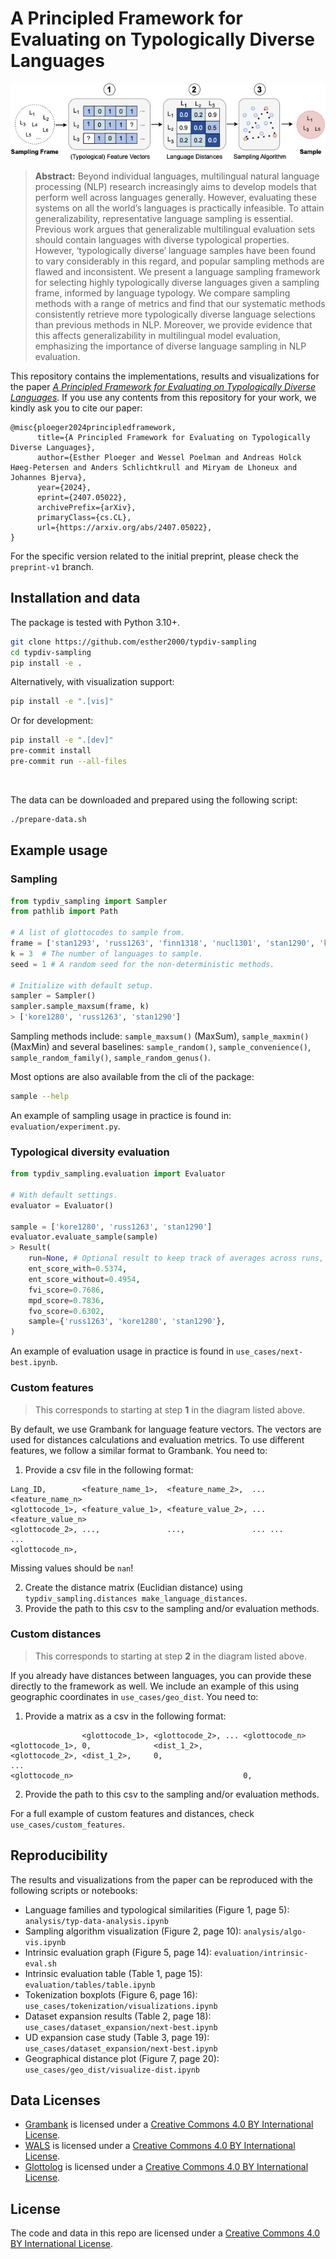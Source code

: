 # A Principled Framework for Evaluating on Typologically Diverse Languages

<p align="center">
    <img src="img/typdiv-overview.png" />
</p>

> **Abstract:**
> Beyond individual languages, multilingual natural language processing (NLP) research increasingly aims to develop models that perform well across languages generally. However, evaluating these systems on all the world’s languages is practically infeasible. To attain generalizability, representative language sampling is essential. Previous work argues that generalizable multilingual evaluation sets should contain languages with diverse typological properties. However, ‘typologically diverse’ language samples have been found to vary considerably in this regard, and popular sampling methods are flawed and inconsistent. We present a language sampling framework for selecting highly typologically diverse languages given a sampling frame, informed by language typology. We compare sampling methods with a range of metrics and find that our systematic methods consistently retrieve more typologically diverse language selections than previous methods in NLP. Moreover, we provide evidence that this affects generalizability in multilingual model evaluation, emphasizing the importance of diverse language sampling in NLP evaluation.

This repository contains the implementations, results and visualizations for the paper [*A Principled Framework for Evaluating on Typologically Diverse Languages*](https://arxiv.org/abs/2407.05022).
If you use any contents from this repository for your work, we kindly ask you to cite our paper:
```
@misc{ploeger2024principledframework,
      title={A Principled Framework for Evaluating on Typologically Diverse Languages},
      author={Esther Ploeger and Wessel Poelman and Andreas Holck Høeg-Petersen and Anders Schlichtkrull and Miryam de Lhoneux and Johannes Bjerva},
      year={2024},
      eprint={2407.05022},
      archivePrefix={arXiv},
      primaryClass={cs.CL},
      url={https://arxiv.org/abs/2407.05022},
}
```

For the specific version related to the initial preprint, please check the `preprint-v1` branch.


## Installation and data
The package is tested with Python 3.10+.

```sh
git clone https://github.com/esther2000/typdiv-sampling
cd typdiv-sampling
pip install -e .
```

Alternatively, with visualization support:
```sh
pip install -e ".[vis]"
```

Or for development:
```sh
pip install -e ".[dev]"
pre-commit install
pre-commit run --all-files
```

<br>

The data can be downloaded and prepared using the following script:

```sh
./prepare-data.sh
```

## Example usage

### Sampling
```python
from typdiv_sampling import Sampler
from pathlib import Path

# A list of glottocodes to sample from.
frame = ['stan1293', 'russ1263', 'finn1318', 'nucl1301', 'stan1290', 'kore1280']
k = 3  # The number of languages to sample.
seed = 1 # A random seed for the non-deterministic methods.

# Initialize with default setup.
sampler = Sampler()
sampler.sample_maxsum(frame, k)
> ['kore1280', 'russ1263', 'stan1290']
```

Sampling methods include: `sample_maxsum()` (MaxSum), `sample_maxmin()` (MaxMin) and several baselines: `sample_random()`, `sample_convenience()`, `sample_random_family()`, `sample_random_genus()`.

Most options are also available from the cli of the package:
```sh
sample --help
```

An example of sampling usage in practice is found in: `evaluation/experiment.py`.


### Typological diversity evaluation
```python
from typdiv_sampling.evaluation import Evaluator

# With default settings.
evaluator = Evaluator()

sample = ['kore1280', 'russ1263', 'stan1290']
evaluator.evaluate_sample(sample)
> Result(
    run=None, # Optional result to keep track of averages across runs, unused here.
    ent_score_with=0.5374,
    ent_score_without=0.4954,
    fvi_score=0.7686,
    mpd_score=0.7836,
    fvo_score=0.6302,
    sample={'russ1263', 'kore1280', 'stan1290'},
)
```
An example of evaluation usage in practice is found in `use_cases/next-best.ipynb`.

### Custom features
> This corresponds to starting at step **1** in the diagram listed above.

By default, we use Grambank for language feature vectors.
The vectors are used for distances calculations and evaluation metrics.
To use different features, we follow a similar format to Grambank.
You need to:

1. Provide a csv file in the following format:
```
Lang_ID,        <feature_name_1>,  <feature_name_2>,  ... <feature_name_n>
<glottocode_1>, <feature_value_1>, <feature_value_2>, ... <feature_value_n>
<glottocode_2>, ...,               ...,               ... ...
...
<glottocode_n>,
```

Missing values should be `nan`!

2. Create the distance matrix (Euclidian distance) using `typdiv_sampling.distances make_language_distances`.
3. Provide the path to this csv to the sampling and/or evaluation methods.

### Custom distances
> This corresponds to starting at step **2** in the diagram listed above.

If you already have distances between languages, you can provide these directly to the framework as well.
We include an example of this using geographic coordinates in `use_cases/geo_dist`.
You need to:

1. Provide a matrix as a csv in the following format:
```
                <glottocode_1>, <glottocode_2>, ... <glottocode_n>
<glottocode_1>, 0,              <dist_1_2>,
<glottocode_2>, <dist_1_2>,     0,
...
<glottocode_n>                                      0,
```

2. Provide the path to this csv to the sampling and/or evaluation methods.

For a full example of custom features and distances, check `use_cases/custom_features`.

## Reproducibility

The results and visualizations from the paper can be reproduced with the following scripts or notebooks:

* Language families and typological similarities (Figure 1, page 5): `analysis/typ-data-analysis.ipynb`
* Sampling algorithm visualization (Figure 2, page 10): `analysis/algo-vis.ipynb`
* Intrinsic evaluation graph (Figure 5, page 14): `evaluation/intrinsic-eval.sh`
* Intrinsic evaluation table (Table 1, page 15): `evaluation/tables/table.ipynb`
* Tokenization boxplots (Figure 6, page 16): `use_cases/tokenization/visualizations.ipynb`
* Dataset expansion results (Table 2, page 18): `use_cases/dataset_expansion/next-best.ipynb`
* UD expansion case study (Table 3, page 19): `use_cases/dataset_expansion/next-best.ipynb`
* Geographical distance plot (Figure 7, page 20):  `use_cases/geo_dist/visualize-dist.ipynb`

## Data Licenses
- [Grambank](https://grambank.clld.org/) is licensed under a [Creative Commons 4.0 BY International License](https://creativecommons.org/licenses/by/4.0/).
- [WALS](https://wals.info/) is licensed under a [Creative Commons 4.0 BY International License](https://creativecommons.org/licenses/by/4.0/).
- [Glottolog](https://github.com/glottolog/glottolog) is licensed under a [Creative Commons 4.0 BY International License](https://creativecommons.org/licenses/by/4.0/).

## License
The code and data in this repo are licensed under a [Creative Commons 4.0 BY International License](https://creativecommons.org/licenses/by/4.0/).
